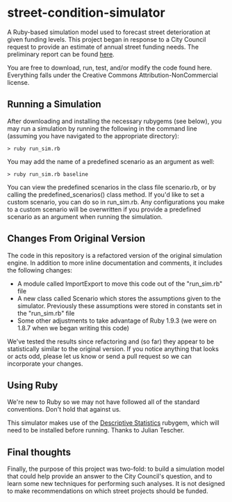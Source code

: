 street-condition-simulator
==========================

A Ruby-based simulation model used to forecast street deterioration at given funding levels. This project began in response to a City Council request to provide an estimate of annual street funding needs. The preliminary report can be found [here](http://weatherfordtx.gov/DocumentCenter/View/5962).

You are free to download, run, test, and/or modify the code found here. Everything falls under the Creative Commons Attribution-NonCommercial license.

## Running a Simulation
After downloading and installing the necessary rubygems (see below), you may run a simulation by running the following in the command line (assuming you have navigated to the appropriate directory):

	> ruby run_sim.rb 

You may add the name of a predefined scenario as an argument as well:

	> ruby run_sim.rb baseline

You can view the predefined scenarios in the class file scenario.rb, or by calling the predefined_scenarios() class method. If you'd like to set a custom scenario, you can do so in run_sim.rb. Any configurations you make to a custom scenario will be overwritten if you provide a predefined scenario as an argument when running the simulation.

## Changes From Original Version
The code in this repository is a refactored version of the original simulation engine. In addition to more inline documentation and comments, it includes the following changes:

* A module called ImportExport to move this code out of the "run_sim.rb" file
* A new class called Scenario which stores the assumptions given to the simulator. Previously these assumptions were stored in constants set in the "run_sim.rb" file
* Some other adjustments to take advantage of Ruby 1.9.3 (we were on 1.8.7 when we began writing this code)

We've tested the results since refactoring and (so far) they appear to be statistically similar to the original version. If you notice anything that looks or acts odd, please let us know or send a pull request so we can incorporate your changes.

## Using Ruby
We're new to Ruby so we may not have followed all of the standard conventions. Don't hold that against us.

This simulator makes use of the [Descriptive Statistics](http://rubygems.org/gems/descriptive-statistics) rubygem, which will need to be installed before running. Thanks to Julian Tescher.

## Final thoughts
Finally, the purpose of this project was two-fold: to build a simulation model that could help provide an answer to the City Council's question, and to learn some new techniques for performing such analyses. It is not designed to make recommendations on which street projects should be funded.